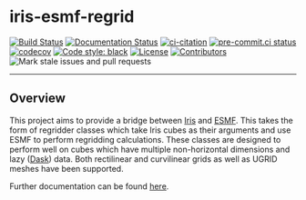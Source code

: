 # iris-esmf-regrid

[![Build Status](https://api.cirrus-ci.com/github/SciTools/iris-esmf-regrid.svg)](https://cirrus-ci.com/github/SciTools/iris-esmf-regrid)
[![Documentation Status](https://readthedocs.org/projects/iris-esmf-regrid/badge/?version=latest)](https://iris-esmf-regrid.readthedocs.io/en/latest/?badge=latest)
[![ci-citation](https://github.com/SciTools/iris-esmf-regrid/actions/workflows/ci-citation.yml/badge.svg)](https://github.com/SciTools/iris-esmf-regrid/actions/workflows/ci-citation.yml)
[![pre-commit.ci status](https://results.pre-commit.ci/badge/github/SciTools/iris-esmf-regrid/main.svg)](https://results.pre-commit.ci/latest/github/SciTools/iris-esmf-regrid/master)
[![codecov](https://codecov.io/gh/SciTools/iris-esmf-regrid/branch/main/graph/badge.svg?token=PKBXEHOZFT)](https://codecov.io/gh/SciTools/iris-esmf-regrid)
[![Code style: black](https://img.shields.io/badge/code%20style-black-000000.svg)](https://github.com/psf/black)
[![License](https://img.shields.io/github/license/SciTools/iris-esmf-regrid)](https://github.com/SciTools/iris-esmf-regrid/blob/main/LICENSE)
[![Contributors](https://img.shields.io/github/contributors/SciTools/iris-esmf-regrid)](https://github.com/SciTools/iris-esmf-regrid/graphs/contributors)
![Mark stale issues and pull requests](https://github.com/SciTools/iris-esmf-regrid/workflows/Mark%20stale%20issues%20and%20pull%20requests/badge.svg)

---

## Overview

This project aims to provide a bridge between [Iris](https://github.com/SciTools/iris)
and [ESMF](https://github.com/esmf-org/esmf). This takes the form of regridder classes
which take Iris cubes as their arguments and use ESMF to perform regridding
calculations. These classes are designed to perform well on cubes which have multiple
non-horizontal dimensions and lazy ([Dask](https://github.com/dask/dask)) data.
Both rectilinear and curvilinear grids as well as UGRID meshes have been supported.

Further documentation can be found [here](https://iris-esmf-regrid.readthedocs.io/en/latest).